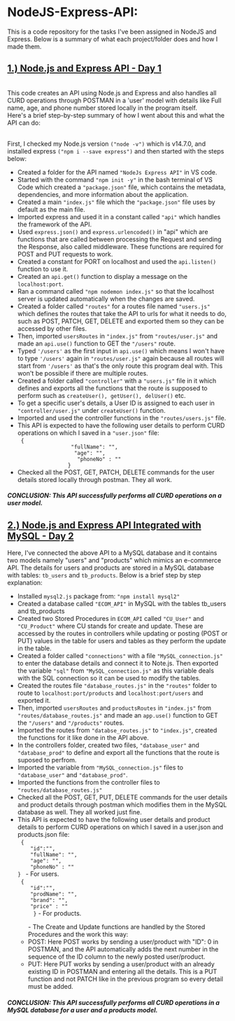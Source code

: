 # NodeJS-Express-API:

This is a code repository for the tasks I've been assigned in NodeJS and Express. Below is a summary of what each project/folder does and how I made them. </br>
 <h2><ins>1.) Node.js and Express API - Day 1</ins></h2>
<br>
This code creates an API using Node.js and Express and also handles all CURD operations through POSTMAN in a 'user' model with details like Full name, age, and phone number stored locally in the program itself. <br> 
 Here's a brief step-by-step summary of how I went about this and what the API can do:<br><br>
  
  First, I checked my Node.js version <code>("node -v")</code> which is v14.7.0, and installed express <code>("npm i --save express")</code> and then started with the steps below:  </li>  <br>
<ul><li>Created a folder for the API named <code>"NodeJs Express API"</code> in VS code.</li>
    <li>Started with the command <code>"npm init -y"</code> in the bash terminal of VS Code which created a <code>"package.json"</code> file, which contains the metadata, dependencies, and more information about the application.</li>
    <li>Created a main <code>"index.js"</code> file which the <code>"package.json"</code> file uses by default as the main file. </li>
    <li>Imported express and used it in a constant called <code>"api"</code> which handles the framework of the API. </li>
    <li>Used <code>express.json()</code> and <code>express.urlencoded()</code> in "api" which are functions that are called between processing the Request and sending the Response, also called middleware. These functions are required for POST and PUT requests to work. </li>
    <li>Created a constant for PORT on localhost and used the <code>api.listen()</code> function to use it. </li>
    <li>Created an <code>api.get()</code> function to display a message on the <code>localhost:port</code>. </li>
    <li>Ran a command called <code>"npm nodemon index.js"</code> so that the localhost server is updated automatically when the changes are saved.</li>
    <li>Created a folder called <code>"routes"</code> for a routes file named <code>"users.js"</code> which defines the routes that take the API to urls for what it needs to do, such as POST, PATCH, GET, DELETE and exported them so they can be accessed by other files.</li>
    <li>Then, imported <code>usersRoutes</code> in <code>"index.js"</code> from <code>"routes/user.js"</code> and made an <code>api.use()</code> function to GET the <code>"/users"</code> route.</li>
    <li>Typed <code>'/users'</code> as the first input in <code>api.use()</code> which means I won't have to type <code>'/users'</code> again in <code>"routes/user.js"</code> again because all routes will start from <code>'/users'</code> as that's the only route this program deal with. This won't be possible if there are multiple routes.</li>
    <li>Created a folder called <code>"controller"</code> with a <code>"users.js"</code> file in it which defines and exports all the functions that the route is supposed to perform such as <code>createUser(), getUser(), delUser()</code> etc.</li>
    <li>To get a specific user's details, a User ID is assigned to each user in <code>"controller/user.js"</code> under <code>createUser()</code> function.</li>
    <li>Imported and used the controller functions in the <code>"routes/users.js"</code> file. <br></li>
    <li>This API is expected to have the following user details to perform CURD operations on which I saved in a <code>"user.json"</code> file:<br> 
               <code> {
                 "fullName": "",
                  "age": "",
                   "phoneNo" : ""
                }</code> </li>
   <li>Checked all the POST, GET, PATCH, DELETE commands for the user details stored locally through postman. They all work. </li></ul>
   <h4><i>CONCLUSION: This API successfully performs all CURD operations on a user model.<br></h4></i>
  
   <h2><ins>2.) Node.js and Express API Integrated with MySQL - Day 2</ins></h2>
   Here, I've connected the above API to a MySQL database and it contains two models namely "users" and "products" which mimics an e-commerce API. The details for users and products are stored in a MySQL database with tables: <code>tb_users</code> and <code>tb_products</code>. Below is a brief step by step explanation: 
   <ul><li>Installed <code>mysql2.js</code> package from: <code>"npm install mysql2"</code></li>
   <li>Created a database called <code>"ECOM_API"</code> in MySQL with the tables tb_users and tb_products</li>
  <li>Created two Stored Procedures in <code>ECOM_API</code> called <code>"CU_User"</code> and <code>"CU_Product"</code> where CU stands for create and update. These are accessed by the routes in controllers while updating or posting (POST or PUT) values in the table for users and tables as they perform the update in the table.</li>
      <li>Created a folder called  <code>"connections"</code> with a file <code>"MySQL_connection.js"</code> to enter the database details and connect it to Note.js. Then exported the variable <code>"sql"</code> from <code>"MySQL_connection.js"</code> as this variable deals with the SQL connection so it can be used to modify the tables.</li>
      <li>Created the routes file <code>"database_routes.js"</code> in the <code>"routes"</code> folder to route to <code>localhost:port/products</code> and <code>localhost:port/users</code> and exported it.</li>
    <li>Then, imported <code>usersRoutes</code> and <code>productsRoutes</code> in <code>"index.js"</code> from <code>"routes/database_routes.js"</code> and made an <code>app.use()</code> function to GET the <code>"/users"</code> and <code>"/products"</code> routes.</li>
  <li>Imported the routes from <code>"databse_routes.js"</code> to <code>"index.js"</code>, created the functions for it like done in the API above.</li>      
      <li>In the controllers folder, created two files, <code>"database_user"</code> and <code>"database_prod"</code> to define and export all the functions that the route is suposed to perfrom.</li>
     <li>Imported the variable from <code>"MySQL_connection.js"</code> files to <code>"database_user"</code> and <code>"database_prod"</code>.
      <li>Imported the functions from the controller files to <code>"routes/database_routes.js"</code></li>
      <li>Checked all the POST, GET, PUT, DELETE commands for the user details and product details through postman which modifies them in the MySQL database as well. They all worked just fine.</li>
   <li>This API is expected to have the following user details and product details to perform CURD operations on which I saved in a user.json and products.json file:<br> 
       <code> {
    "id":"",
    "fullName": "",
    "age": "",
    "phoneNo" : "" 
} </code> - For users. <br><code> {
    "id":"",
    "prodName": "",
    "brand": "",
    "price" : "" 
     }</code> - For products. </li>
      <ul>- The Create and Update functions are handled by the Stored Procedures and the work this way:
     <li> POST: Here POST works by sending a user/product with "ID": 0 in POSTMAN, and the API automatically adds the next number in the sequence of the ID column to the newly posted user/product.</li>
       <li>PUT: Here PUT works by  sending a user/product with an already existing ID in POSTMAN and entering all the details. This is a PUT function and not PATCH like in the previous program so every detail must be added. </li></ul></ul>
<h4><i>CONCLUSION: This API successfully performs all CURD operations in a MySQL database for a user and a products model.<br></h4></i>
  
  
      
  

